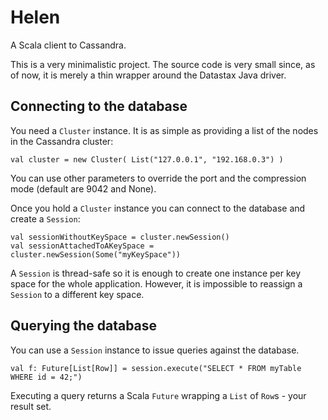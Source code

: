 # Helen

A Scala client to Cassandra.

This is a very minimalistic project. The source code is very small since, as of now, it is merely a thin wrapper around the Datastax Java driver.

## Connecting to the database

You need a `Cluster` instance. It is as simple as providing a list of the nodes in the Cassandra cluster:

    val cluster = new Cluster( List("127.0.0.1", "192.168.0.3") )

You can use other parameters to override the port and the compression mode (default are 9042 and None).

Once you hold a `Cluster` instance you can connect to the database and create a `Session`:

    val sessionWithoutKeySpace = cluster.newSession()
    val sessionAttachedToAKeySpace = cluster.newSession(Some("myKeySpace"))

A `Session` is thread-safe so it is enough to create one instance per key space for the whole application. However, it is impossible to reassign a `Session` to a different key space.

## Querying the database

You can use a `Session` instance to issue queries against the database.

    val f: Future[List[Row]] = session.execute("SELECT * FROM myTable WHERE id = 42;")

Executing a query returns a Scala `Future` wrapping a `List` of `Row`s - your result set.
